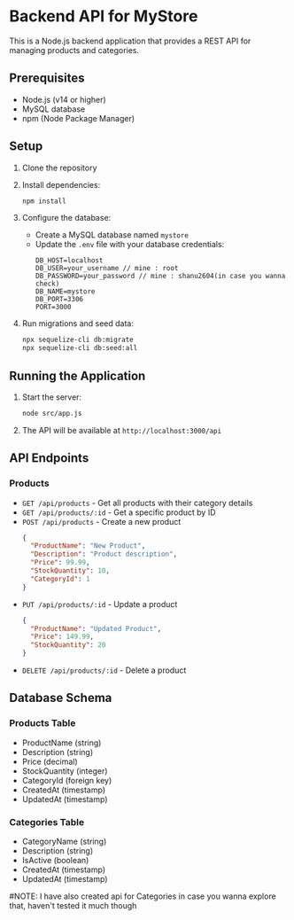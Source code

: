 # Backend API for MyStore

This is a Node.js backend application that provides a REST API for managing products and categories.

## Prerequisites

- Node.js (v14 or higher)
- MySQL database
- npm (Node Package Manager)

## Setup

1. Clone the repository
2. Install dependencies:
   ```bash
   npm install
   ```

3. Configure the database:
   - Create a MySQL database named `mystore`
   - Update the `.env` file with your database credentials:
     ```
     DB_HOST=localhost
     DB_USER=your_username // mine : root
     DB_PASSWORD=your_password // mine : shanu2604(in case you wanna check)
     DB_NAME=mystore
     DB_PORT=3306
     PORT=3000
     ```

4. Run migrations and seed data:
   ```bash
   npx sequelize-cli db:migrate
   npx sequelize-cli db:seed:all
   ```

## Running the Application

1. Start the server:
   ```bash
   node src/app.js
   ```

2. The API will be available at `http://localhost:3000/api`

## API Endpoints

### Products

- `GET /api/products` - Get all products with their category details
- `GET /api/products/:id` - Get a specific product by ID
- `POST /api/products` - Create a new product
  ```json
  {
    "ProductName": "New Product",
    "Description": "Product description",
    "Price": 99.99,
    "StockQuantity": 10,
    "CategoryId": 1
  }
  ```
- `PUT /api/products/:id` - Update a product
  ```json
  {
    "ProductName": "Updated Product",
    "Price": 149.99,
    "StockQuantity": 20
  }
  ```
- `DELETE /api/products/:id` - Delete a product

## Database Schema

### Products Table
- ProductName (string)
- Description (string)
- Price (decimal)
- StockQuantity (integer)
- CategoryId (foreign key)
- CreatedAt (timestamp)
- UpdatedAt (timestamp)


### Categories Table
- CategoryName (string)
- Description (string)
- IsActive (boolean)
- CreatedAt (timestamp)
- UpdatedAt (timestamp) 

#NOTE:
I have also created api for Categories in case you wanna explore that, haven't tested it much though
